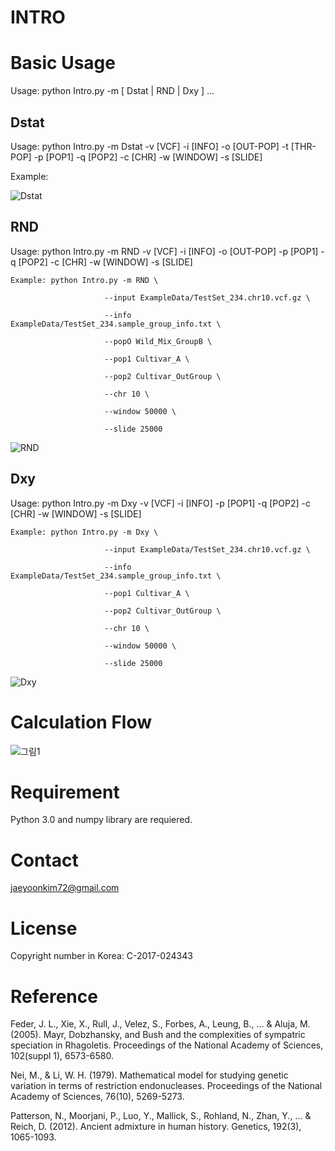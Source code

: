 # INTRO

# Basic Usage

Usage: python Intro.py -m [ Dstat | RND | Dxy ] ...

## Dstat

Usage: python Intro.py -m Dstat -v [VCF] -i [INFO] -o [OUT-POP] -t [THR-POP] -p [POP1] -q [POP2] -c [CHR] -w [WINDOW] -s [SLIDE]

Example: 

![Dstat](https://user-images.githubusercontent.com/49300659/63832735-69513b80-c9ac-11e9-93fe-0b656cb363eb.png)

## RND

Usage: python Intro.py -m RND -v [VCF] -i [INFO] -o [OUT-POP] -p [POP1] -q [POP2] -c [CHR] -w [WINDOW] -s [SLIDE]


    Example: python Intro.py -m RND \

                         --input ExampleData/TestSet_234.chr10.vcf.gz \
                         
                         --info ExampleData/TestSet_234.sample_group_info.txt \
                         
                         --popO Wild_Mix_GroupB \
                         
                         --pop1 Cultivar_A \
                         
                         --pop2 Cultivar_OutGroup \
                         
                         --chr 10 \
                         
                         --window 50000 \
                         
                         --slide 25000

![RND](https://user-images.githubusercontent.com/49300659/63832750-71a97680-c9ac-11e9-8a63-f413eec203bf.png)

## Dxy

Usage: python Intro.py -m Dxy -v [VCF] -i [INFO] -p [POP1] -q [POP2] -c [CHR] -w [WINDOW] -s [SLIDE]

    Example: python Intro.py -m Dxy \

                         --input ExampleData/TestSet_234.chr10.vcf.gz \
                         
                         --info ExampleData/TestSet_234.sample_group_info.txt \
                         
                         --pop1 Cultivar_A \
                         
                         --pop2 Cultivar_OutGroup \
                         
                         --chr 10 \
                         
                         --window 50000 \
                         
                         --slide 25000

![Dxy](https://user-images.githubusercontent.com/49300659/63832768-7837ee00-c9ac-11e9-805f-f955aa8e5f5b.png)

# Calculation Flow
![그림1](https://user-images.githubusercontent.com/49300659/63830448-1fb22200-c9a7-11e9-86f5-ba709246719c.jpg)

# Requirement

Python 3.0 and numpy library are requiered. 


# Contact

jaeyoonkim72@gmail.com

# License

Copyright number in Korea: C-2017-024343

# Reference

Feder, J. L., Xie, X., Rull, J., Velez, S., Forbes, A., Leung, B., ... & Aluja, M. (2005). Mayr, Dobzhansky, and Bush and the complexities of sympatric speciation in Rhagoletis. Proceedings of the National Academy of Sciences, 102(suppl 1), 6573-6580.

Nei, M., & Li, W. H. (1979). Mathematical model for studying genetic variation in terms of restriction endonucleases. Proceedings of the National Academy of Sciences, 76(10), 5269-5273.

Patterson, N., Moorjani, P., Luo, Y., Mallick, S., Rohland, N., Zhan, Y., ... & Reich, D. (2012). Ancient admixture in human history. Genetics, 192(3), 1065-1093.
